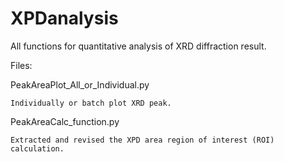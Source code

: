 # XPDanalysis
All functions for quantitative analysis of XRD diffraction result.

Files:

PeakAreaPlot_All_or_Individual.py

    Individually or batch plot XRD peak.

PeakAreaCalc_function.py

    Extracted and revised the XPD area region of interest (ROI) calculation.
